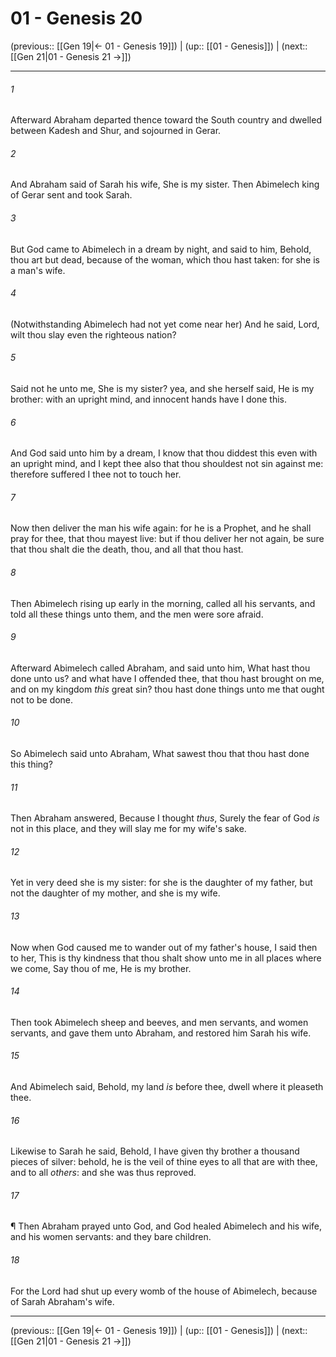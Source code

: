 # 01 - Genesis 20

(previous:: [[Gen 19|← 01 - Genesis 19]]) | (up:: [[01 - Genesis]]) | (next:: [[Gen 21|01 - Genesis 21 →]])

***


###### 1 
Afterward Abraham departed thence toward the South country and dwelled between Kadesh and Shur, and sojourned in Gerar. 

###### 2 
And Abraham said of Sarah his wife, She is my sister. Then Abimelech king of Gerar sent and took Sarah. 

###### 3 
But God came to Abimelech in a dream by night, and said to him, Behold, thou art but dead, because of the woman, which thou hast taken: for she is a man's wife. 

###### 4 
(Notwithstanding Abimelech had not yet come near her) And he said, Lord, wilt thou slay even the righteous nation? 

###### 5 
Said not he unto me, She is my sister? yea, and she herself said, He is my brother: with an upright mind, and innocent hands have I done this. 

###### 6 
And God said unto him by a dream, I know that thou diddest this even with an upright mind, and I kept thee also that thou shouldest not sin against me: therefore suffered I thee not to touch her. 

###### 7 
Now then deliver the man his wife again: for he is a Prophet, and he shall pray for thee, that thou mayest live: but if thou deliver her not again, be sure that thou shalt die the death, thou, and all that thou hast. 

###### 8 
Then Abimelech rising up early in the morning, called all his servants, and told all these things unto them, and the men were sore afraid. 

###### 9 
Afterward Abimelech called Abraham, and said unto him, What hast thou done unto us? and what have I offended thee, that thou hast brought on me, and on my kingdom _this_ great sin? thou hast done things unto me that ought not to be done. 

###### 10 
So Abimelech said unto Abraham, What sawest thou that thou hast done this thing? 

###### 11 
Then Abraham answered, Because I thought _thus_, Surely the fear of God _is_ not in this place, and they will slay me for my wife's sake. 

###### 12 
Yet in very deed she is my sister: for she is the daughter of my father, but not the daughter of my mother, and she is my wife. 

###### 13 
Now when God caused me to wander out of my father's house, I said then to her, This is thy kindness that thou shalt show unto me in all places where we come, Say thou of me, He is my brother. 

###### 14 
Then took Abimelech sheep and beeves, and men servants, and women servants, and gave them unto Abraham, and restored him Sarah his wife. 

###### 15 
And Abimelech said, Behold, my land _is_ before thee, dwell where it pleaseth thee. 

###### 16 
Likewise to Sarah he said, Behold, I have given thy brother a thousand pieces of silver: behold, he is the veil of thine eyes to all that are with thee, and to all _others_: and she was thus reproved. 

###### 17 
¶ Then Abraham prayed unto God, and God healed Abimelech and his wife, and his women servants: and they bare children. 

###### 18 
For the Lord had shut up every womb of the house of Abimelech, because of Sarah Abraham's wife.

***

(previous:: [[Gen 19|← 01 - Genesis 19]]) | (up:: [[01 - Genesis]]) | (next:: [[Gen 21|01 - Genesis 21 →]])
